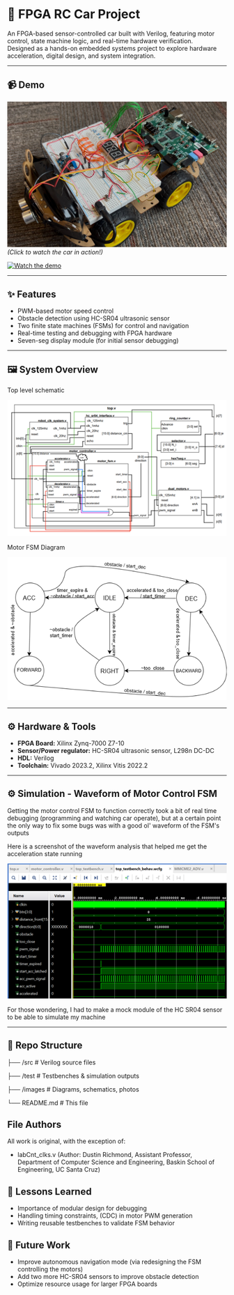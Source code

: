 # 🚗 FPGA RC Car Project

An FPGA-based sensor-controlled car built with Verilog, featuring motor control, state machine logic, and real-time hardware verification.  
Designed as a hands-on embedded systems project to explore hardware acceleration, digital design, and system integration.

---

## 📹 Demo
[![Watch the demo](images/rc_car.jpeg)]([https://youtu.be/your-demo-link](https://youtu.be/32earwF3ing?si=-XIod6FcqlqLWWrB))  
*(Click to watch the car in action!)*

[![Watch the demo](https://img.youtube.com/vi/32earwF3ing/0.jpg)](https://youtu.be/32earwF3ing?si=-XIod6FcqlqLWWrB)

---

## ✨ Features
- PWM-based motor speed control
- Obstacle detection using HC-SR04 ultrasonic sensor
- Two finite state machines (FSMs) for control and navigation
- Real-time testing and debugging with FPGA hardware
- Seven-seg display module (for initial sensor debugging)

---

## 🖼️ System Overview
Top level schematic

![Top Level Diagram](images/system_block_diagram.PNG)


Motor FSM Diagram

![Motor FSM Diagram](images/Motor_FSM_Diagram.png)

---

## ⚙️ Hardware & Tools
- **FPGA Board:** Xilinx Zynq-7000 Z7-10
- **Sensor/Power regulator:** HC-SR04 ultrasonic sensor, L298n DC-DC
- **HDL:** Verilog
- **Toolchain:** Vivado 2023.2, Xilinx Vitis 2022.2

---

## ⚙️ Simulation - Waveform of Motor Control FSM
Getting the motor control FSM to function correctly took a bit of real time debugging (programming and watching car operate), 
but at a certain point the only way to fix some bugs was with a good ol' waveform of the FSM's outputs

Here is a screenshot of the waveform analysis that helped me get the acceleration state running

![Waveform](images/waveform.png)

For those wondering, I had to make a mock module of the HC SR04 sensor to be able to simulate my machine

---

## 📂 Repo Structure
├── /src # Verilog source files

├── /test # Testbenches & simulation outputs

├── /images # Diagrams, schematics, photos

└── README.md # This file

## File Authors
All work is original, with the exception of:
- labCnt_clks.v (Author: Dustin Richmond, Assistant Professor, Department of Computer Science and Engineering, Baskin School of Engineering, UC Santa Cruz)

## 🧩 Lessons Learned
- Importance of modular design for debugging
- Handling timing constraints, (CDC) in motor PWM generation
- Writing reusable testbenches to validate FSM behavior

## 🔮 Future Work
- Improve autonomous navigation mode (via redesigning the FSM controlling the motors)
- Add two more HC-SR04 sensors to improve obstacle detection
- Optimize resource usage for larger FPGA boards
